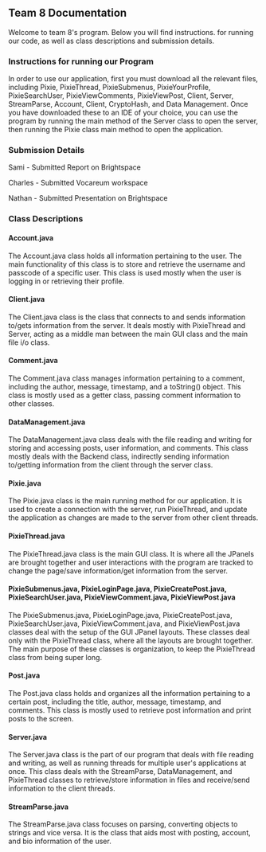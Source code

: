## **Team 8 Documentation**

Welcome to team 8's program. Below you will find instructions. for running our code,
as well as class descriptions and submission details.


### **Instructions for running our Program**

In order to use our application, first you must download all the relevant files, including
Pixie, PixieThread, PixieSubmenus, PixieYourProfile, PixieSearchUser, PixieViewComments, PixieViewPost, Client, Server,
StreamParse, Account, Client, CryptoHash, and Data Management. Once you have downloaded these to an IDE of your choice,
you can use the program by running the main method of the Server class to open the server, then running the Pixie class
main method to open the application.

### **Submission Details**

Sami - Submitted Report on Brightspace

Charles - Submitted Vocareum workspace

Nathan - Submitted Presentation on Brightspace

### **Class Descriptions**

#### **Account.java**

The Account.java class holds all information pertaining to the user.
The main functionality of this class is to store and retrieve the username
and passcode of a specific user. This class is used mostly when the user is logging in or retrieving their profile.

#### Client.java

The Client.java class is the class that connects to and sends information to/gets information from the server. It
deals mostly with PixieThread and Server, acting as a middle man between the main GUI class and the main file i/o class.

#### **Comment.java**

The Comment.java class manages information pertaining to a comment, including the author, message, timestamp,
and a toString() object. This class is mostly used as a getter class, passing comment information to other classes.

#### **DataManagement.java**

The DataManagement.java class deals with the file reading and writing for storing and accessing posts,
user information, and comments. This class mostly deals with the Backend class, indirectly sending information
to/getting information from the client through the server class.

#### Pixie.java

The Pixie.java class is the main running method for our application. It is used to create a connection with the
server, run PixieThread, and update the application as changes are made to the server from other client threads.

#### PixieThread.java

The PixieThread.java class is the main GUI class. It is where all the JPanels are brought together and user
interactions with the program are tracked to change the page/save information/get information from the server.

#### PixieSubmenus.java, PixieLoginPage.java, PixieCreatePost.java, PixieSearchUser.java, PixieViewComment.java, PixieViewPost.java

The PixieSubmenus.java, PixieLoginPage.java, PixieCreatePost.java, PixieSearchUser.java, PixieViewComment.java,
and PixieViewPost.java classes deal with the setup of the GUI JPanel layouts. These classes deal only with the
PixieThread class, where all the layouts are brought together. The main purpose of these classes is organization,
to keep the PixieThread class from being super long.

#### **Post.java**

The Post.java class holds and organizes all the information pertaining to a certain post, including the title, author,
message, timestamp, and comments. This class is mostly used to retrieve post information and
print posts to the screen.

#### Server.java

The Server.java class is the part of our program that deals with file reading and writing, as well as running threads
for multiple user's applications at once. This class deals with the StreamParse, DataManagement, and PixieThread classes
to retrieve/store information in files and receive/send information to the client threads.

#### **StreamParse.java**

The StreamParse.java class focuses on parsing, converting objects to strings and vice versa. It is the class
that aids most with posting, account, and bio information of the user.